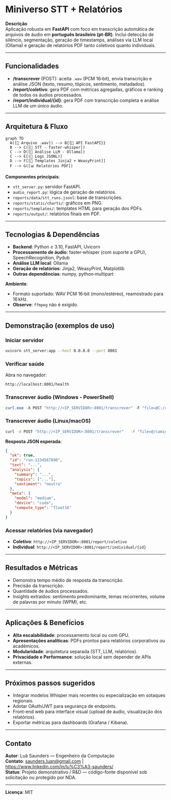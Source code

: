 # Miniverso STT + Relatórios

**Descrição**  
Aplicação robusta em **FastAPI** com foco em transcrição automática de arquivos de áudio em **português brasileiro (pt‑BR)**. Inclui detecção de silêncio, segmentação, geração de timestamps, análises via LLM local (Ollama) e geração de relatórios PDF tanto coletivos quanto individuais.

---

## Funcionalidades

- **/transcrever** (POST): aceita `.wav` (PCM 16‑bit), envia transcrição e análise JSON (texto, resumo, tópicos, sentimento, metadados).
- **/report/coletivo**: gera PDF com métricas agregadas, gráficos e ranking de todos os áudios processados.
- **/report/individual/{id}**: gera PDF com transcrição completa e análise LLM de um único áudio.

---

## Arquitetura & Fluxo

```mermaid
graph TD
  A([🎤 Arquivo .wav]) --> B{{🚀 API FastAPI}}
  B --> C([📝 STT - faster-whisper])
  C --> D([🤖 Análise LLM - Ollama])
  C --> E[(📂 Logs JSONL)]
  D --> F[[📑 Templates Jinja2 + WeasyPrint]]
  F --> G([📊 Relatórios PDF])
```

**Componentes principais**:
- `stt_server.py`: servidor FastAPI.
- `audio_report.py`: lógica de geração de relatórios.
- `reports/data/stt_runs.jsonl`: base de transcrições.
- `reports/static/charts/`: gráficos em PNG.
- `reports/templates/`: templates HTML para geração dos PDFs.
- `reports/output/`: relatórios finais em PDF.

---

## Tecnologias & Dependências

- **Backend**: Python ≥ 3.10, FastAPI, Uvicorn
- **Processamento de áudio**: faster‑whisper (com suporte a GPU), SpeechRecognition, Pydub
- **Análise LLM local**: Ollama
- **Geração de relatórios**: Jinja2, WeasyPrint, Matplotlib
- **Outras dependências**: numpy, python‑multipart

**Ambiente**:
- Formato suportado: WAV PCM 16‑bit (mono/estéreo), reamostrado para 16 kHz.
- **Observe**: `ffmpeg` não é exigido.

---

## Demonstração (exemplos de uso)

### Iniciar servidor
```bash
uvicorn stt_server:app --host 0.0.0.0 --port 8001
```

### Verificar saúde
Abra no navegador:
```
http://localhost:8001/health
```

### Transcrever áudio (Windows - PowerShell)
```powershell
curl.exe -X POST "http://<IP_SERVIDOR>:8001/transcrever" -F "file=@C:/caminho/audio.wav" -F "language=pt" -F "speaker=Maria"
```

### Transcrever áudio (Linux/macOS)
```bash
curl -X POST "http://<IP_SERVIDOR>:8001/transcrever"   -F "file=@/caminho/audio.wav"   -F "language=pt"   -F "speaker=Maria"
```

**Resposta JSON esperada**:
```json
{
  "ok": true,
  "id": "run‑1234567890",
  "text": "...",
  "analysis": {
    "summary": "...",
    "topics": ["..."],
    "sentiment": "neutro"
  },
  "meta": {
    "model": "medium",
    "device": "cuda",
    "compute_type": "float16"
  }
}
```

### Acessar relatórios (via navegador)
- **Coletivo**: `http://<IP_SERVIDOR>:8001/report/coletivo`
- **Individual**: `http://<IP_SERVIDOR>:8001/report/individual/{id}`

---

## Resultados e Métricas

- Demonstra tempo médio de resposta da transcrição.
- Precisão da transcrição.
- Quantidade de áudios processados.
- Insights extraídos: sentimento predominante, temas recorrentes, volume de palavras por minuto (WPM), etc.

---

## Aplicações & Benefícios

- **Alta escalabilidade**: processamento local ou com GPU.
- **Apresentações analíticas**: PDFs prontos para relatórios corporativos ou acadêmicos.
- **Modularidade**: arquitetura separada (STT, LLM, relatórios).
- **Privacidade e Performance**: solução local sem depender de APIs externas.

---

## Próximos passos sugeridos

- Integrar modelos Whisper mais recentes ou especialização em sotaques regionais.
- Adotar OAuth/JWT para segurança de endpoints.
- Front-end web para interface visual (upload de áudio, visualização dos relatórios).
- Exportar métricas para dashboards (Grafana / Kibana).

---

## Contato

**Autor**: Luã Saunders — Engenheiro da Computação  
**Contato**: saunders.luan@gmail.com | https://www.linkedin.com/in/lu%C3%A3-saunders/  
**Status**: Projeto demonstrativo / R&D — código-fonte disponível sob solicitação ou protegido por NDA.

---

**Licença**: MIT
